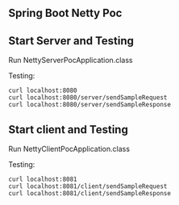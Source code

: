 Spring Boot Netty Poc
---------------------------------------------

Start Server and Testing
---------------------------------------------
Run NettyServerPocApplication.class

Testing:
```
curl localhost:8080
curl localhost:8080/server/sendSampleRequest
curl localhost:8080/server/sendSampleResponse
```

Start client and Testing
---------------------------------------------
Run NettyClientPocApplication.class

Testing:
```
curl localhost:8081
curl localhost:8081/client/sendSampleRequest
curl localhost:8081/client/sendSampleResponse
```